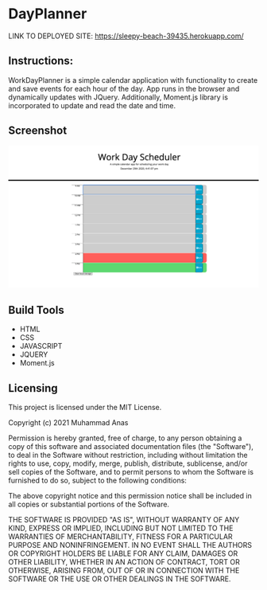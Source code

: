 # DayPlanner
LINK TO DEPLOYED SITE: https://sleepy-beach-39435.herokuapp.com/

## Instructions:
WorkDayPlanner is a simple calendar application with functionality to create and save events for each hour of the day. App runs in the browser and dynamically updates with JQuery. Additionally, Moment.js library is incorporated to update and read the date and time.


## Screenshot
![day planner demo](./assets/DayplannerSS.png)

## Build Tools
* HTML
* CSS
* JAVASCRIPT 
* JQUERY
* Moment.js

## Licensing 
This project is licensed under the MIT License.

Copyright (c) 2021 Muhammad Anas

Permission is hereby granted, free of charge, to any person obtaining a copy of this software and associated documentation files (the "Software"), to deal in the Software without restriction, including without limitation the rights to use, copy, modify, merge, publish, distribute, sublicense, and/or sell copies of the Software, and to permit persons to whom the Software is furnished to do so, subject to the following conditions:

The above copyright notice and this permission notice shall be included in all copies or substantial portions of the Software.

THE SOFTWARE IS PROVIDED "AS IS", WITHOUT WARRANTY OF ANY KIND, EXPRESS OR IMPLIED, INCLUDING BUT NOT LIMITED TO THE WARRANTIES OF MERCHANTABILITY, FITNESS FOR A PARTICULAR PURPOSE AND NONINFRINGEMENT. IN NO EVENT SHALL THE AUTHORS OR COPYRIGHT HOLDERS BE LIABLE FOR ANY CLAIM, DAMAGES OR OTHER LIABILITY, WHETHER IN AN ACTION OF CONTRACT, TORT OR OTHERWISE, ARISING FROM, OUT OF OR IN CONNECTION WITH THE SOFTWARE OR THE USE OR OTHER DEALINGS IN THE SOFTWARE.

